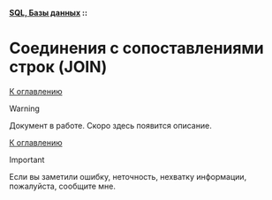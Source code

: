 **[SQL, Базы данных](../README.md#sql-and-db) ::**
# Соединения с сопоставлениями строк (JOIN) 

<!--
https://blog.skillfactory.ru/glossary/join-sql/?utm_source=admitad&utm_medium=cpa&utm_campaign=admitad&utm_term=regular&utm_content=607243&admitad_uid=18529459ff552cc1957d379fb0284601
https://tproger.ru/articles/sql-join
https://ru.wikipedia.org/wiki/Join_(SQL)
https://ru.hexlet.io/courses/complex-sql-queries/lessons/join/theory_unit
https://sky.pro/media/join-v-sql/
https://timeweb.com/ru/community/articles/kak-rabotaet-sql-join
https://blog.skillfactory.ru/glossary/join-sql/
https://ru.hexlet.io/courses/complex-sql-queries/lessons/join/theory_unit
https://ru.wikipedia.org/wiki/Join_&#40;SQL&#41;
https://habr.com/ru/articles/655919/
https://postgrespro.ru/docs/postgresql/9.6/queries-table-expressions
https://postgrespro.ru/docs/postgrespro/9.5/tutorial-join
-->

[К оглавлению](../README.md#sql-and-db)

> [!WARNING]
> Документ в работе. Скоро здесь появится описание.

[К оглавлению](../README.md#sql-and-db)

> [!IMPORTANT]
> Если вы заметили ошибку, неточность, нехватку информации, пожалуйста, сообщите мне.
